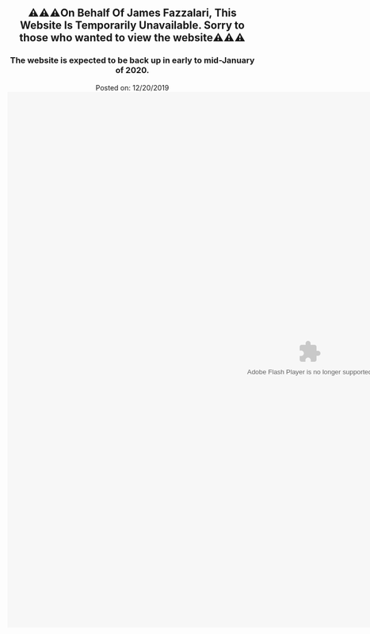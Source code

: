 <h2 style="text-align: center;">
⚠️⚠️⚠️On Behalf Of James Fazzalari, This Website Is Temporarily Unavailable. Sorry to those who wanted to view the website⚠️⚠️⚠️</h2>
<h3 style="text-align: center;">
The website is expected to be back up in early to mid-January of 2020.</h3>
<div style="text-align: center;">
Posted on: 12/20/2019<br />
<div dir="ltr" style="text-align: left;" trbidi="on">
<embed height="1080" pluginspage=" http://www.macromedia.com/go/getflashplayer" src="https://img-hws.y8.com/cloud/y8-flash-game/contents/item_versions/flash_games/22478/original/mega_miner.swf" type="application/x-shockwave-flash" width="1220"></embed></div>
</div>
